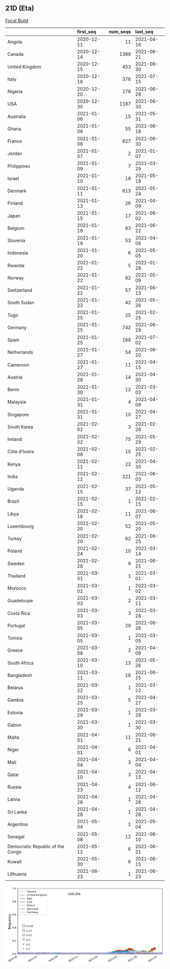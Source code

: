 

## 21D (Eta)
[Focal Build](https://nextstrain.org/groups/neherlab/ncov/21D.Eta)

|                                  | first_seq   |   num_seqs | last_seq   |
|:---------------------------------|:------------|-----------:|:-----------|
| Angola                           | 2020-12-11  |         11 | 2021-04-16 |
| Canada                           | 2020-12-14  |       1389 | 2021-06-21 |
| United Kingdom                   | 2020-12-15  |        453 | 2021-06-30 |
| Italy                            | 2020-12-16  |        376 | 2021-07-15 |
| Nigeria                          | 2020-12-20  |        278 | 2021-06-28 |
| USA                              | 2020-12-30  |       1187 | 2021-06-30 |
| Australia                        | 2021-01-06  |         15 | 2021-05-31 |
| Ghana                            | 2021-01-06  |         55 | 2021-06-18 |
| France                           | 2021-01-06  |        627 | 2021-06-30 |
| Jordan                           | 2021-01-07  |          2 | 2021-01-07 |
| Philippines                      | 2021-01-09  |          7 | 2021-03-29 |
| Israel                           | 2021-01-10  |         18 | 2021-05-18 |
| Denmark                          | 2021-01-11  |        613 | 2021-05-24 |
| Finland                          | 2021-01-13  |         26 | 2021-04-09 |
| Japan                            | 2021-01-15  |         17 | 2021-06-02 |
| Belgium                          | 2021-01-19  |         83 | 2021-06-22 |
| Slovenia                         | 2021-01-19  |         53 | 2021-04-08 |
| Indonesia                        | 2021-01-20  |          6 | 2021-05-05 |
| Rwanda                           | 2021-01-22  |          5 | 2021-01-28 |
| Norway                           | 2021-01-22  |         82 | 2021-05-09 |
| Switzerland                      | 2021-01-22  |         57 | 2021-06-13 |
| South Sudan                      | 2021-01-23  |         42 | 2021-05-26 |
| Togo                             | 2021-01-25  |         25 | 2021-02-25 |
| Germany                          | 2021-01-25  |        742 | 2021-06-29 |
| Spain                            | 2021-01-25  |        188 | 2021-07-02 |
| Netherlands                      | 2021-01-27  |         54 | 2021-06-20 |
| Cameroon                         | 2021-01-27  |         11 | 2021-04-15 |
| Austria                          | 2021-01-28  |         14 | 2021-04-30 |
| Benin                            | 2021-01-30  |         12 | 2021-03-03 |
| Malaysia                         | 2021-01-31  |          4 | 2021-04-09 |
| Singapore                        | 2021-01-31  |         10 | 2021-04-27 |
| South Korea                      | 2021-02-02  |          3 | 2021-02-26 |
| Ireland                          | 2021-02-02  |         75 | 2021-05-29 |
| Côte d'Ivoire                    | 2021-02-08  |         10 | 2021-02-25 |
| Kenya                            | 2021-02-11  |         22 | 2021-04-30 |
| India                            | 2021-02-12  |        221 | 2021-06-03 |
| Uganda                           | 2021-02-15  |         37 | 2021-05-12 |
| Brazil                           | 2021-02-15  |          1 | 2021-02-15 |
| Libya                            | 2021-02-18  |         11 | 2021-06-07 |
| Luxembourg                       | 2021-02-20  |         52 | 2021-05-20 |
| Turkey                           | 2021-02-20  |         62 | 2021-06-25 |
| Poland                           | 2021-02-24  |         10 | 2021-03-14 |
| Sweden                           | 2021-02-28  |          9 | 2021-06-21 |
| Thailand                         | 2021-03-01  |          1 | 2021-03-01 |
| Morocco                          | 2021-03-02  |          1 | 2021-03-02 |
| Guadeloupe                       | 2021-03-03  |          2 | 2021-03-11 |
| Costa Rica                       | 2021-03-03  |          3 | 2021-03-28 |
| Portugal                         | 2021-03-05  |         29 | 2021-06-26 |
| Tunisia                          | 2021-03-05  |          1 | 2021-03-05 |
| Greece                           | 2021-03-08  |          2 | 2021-04-09 |
| South Africa                     | 2021-03-10  |         13 | 2021-05-26 |
| Bangladesh                       | 2021-03-11  |         18 | 2021-06-15 |
| Belarus                          | 2021-03-22  |          1 | 2021-03-22 |
| Gambia                           | 2021-03-25  |          5 | 2021-04-27 |
| Estonia                          | 2021-03-29  |          1 | 2021-03-29 |
| Gabon                            | 2021-03-30  |          1 | 2021-03-30 |
| Malta                            | 2021-04-01  |         11 | 2021-06-21 |
| Niger                            | 2021-04-01  |          6 | 2021-04-01 |
| Mali                             | 2021-04-04  |          3 | 2021-04-04 |
| Qatar                            | 2021-04-10  |          3 | 2021-04-15 |
| Russia                           | 2021-04-23  |          4 | 2021-06-12 |
| Latvia                           | 2021-04-26  |          1 | 2021-04-26 |
| Sri Lanka                        | 2021-04-28  |          1 | 2021-04-28 |
| Argentina                        | 2021-05-04  |          1 | 2021-05-04 |
| Senegal                          | 2021-05-08  |         12 | 2021-06-10 |
| Democratic Republic of the Congo | 2021-05-12  |          6 | 2021-06-21 |
| Kuwait                           | 2021-05-30  |          6 | 2021-06-15 |
| Lithuania                        | 2021-06-23  |          1 | 2021-06-23 |

![Overall trends 21D.Eta](/overall_trends_figures/overall_trends_21D.Eta.png)